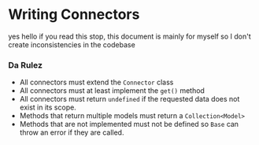 # Writing Connectors

yes hello if you read this stop, this document is mainly for myself so I don't create inconsistencies in the codebase

### Da Rulez
- All connectors must extend the `Connector` class
- All connectors must at least implement the `get()` method
- All connectors must return `undefined` if the requested data does not exist in its scope.
- Methods that return multiple models must return a `Collection<Model>`
- Methods that are not implemented must not be defined so `Base` can throw an error if they are called.
